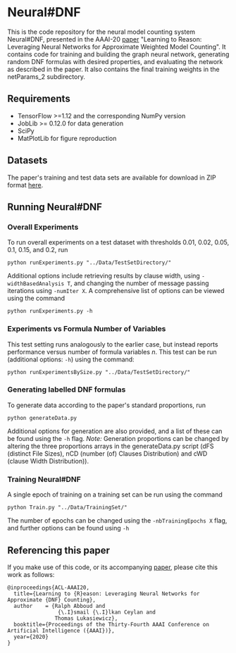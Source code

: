 # Neural#DNF
This is the code repository for the neural model counting system Neural#DNF, presented in the AAAI-20 [paper](https://arxiv.org/pdf/1904.02688.pdf) "Learning to Reason: Leveraging Neural Networks for Approximate Weighted Model Counting". It contains code for training and building the graph neural network, generating random DNF formulas with desired properties, and evaluating the network as described in the paper. It also contains the final training weights in the netParams_2 subdirectory.

## Requirements
- TensorFlow >=1.12 and the corresponding NumPy version
- JobLib >= 0.12.0 for data generation
- SciPy
- MatPlotLib for figure reproduction

## Datasets
The paper's training and test data sets are available for download in ZIP format [here](https://drive.google.com/open?id=1Xi-qJTxBJEXGYcsrZXisjJ2eDLBQRxSf).

## Running Neural#DNF

### Overall Experiments
To run overall experiments on a test dataset with thresholds 0.01, 0.02, 0.05, 0.1, 0.15, and 0.2, run 

```python runExperiments.py "../Data/TestSetDirectory/"``` 

Additional options include retrieving results by clause width, using `-widthBasedAnalysis T`, and changing the number of message passing iterations using `-numIter X`. A comprehensive list of options can be viewed using the command 

```python runExperiments.py -h```

### Experiments vs Formula Number of Variables
This test setting runs analogously to the earlier case, but instead reports performance versus number of formula variables *n*. This test can be run (additional options: `-h`) using the command:  

```python runExperimentsBySize.py "../Data/TestSetDirectory/"``` 

### Generating labelled DNF formulas
To generate data according to the paper's standard proportions, run  

```python generateData.py```

Additional options for generation are also provided, and a list of these can be found using the `-h` flag.
*Note:* Generation proportions can be changed by altering the three proportions arrays in the generateData.py script (dFS (distinct File Sizes), nCD (number (of) Clauses Distribution) and cWD (clause Width Distribution)).

### Training Neural#DNF
A single epoch of training on a training set can be run using the command

```python Train.py "../Data/TrainingSet/"```

The number of epochs can be changed using the `-nbTrainingEpochs X` flag, and further options can be found using `-h`

## Referencing this paper
If you make use of this code, or its accompanying [paper](https://arxiv.org/pdf/1904.02688.pdf), please cite this work as follows:

```
@inproceedings{ACL-AAAI20,
  title={Learning to {R}eason: Leveraging Neural Networks for Approximate {DNF} Counting},
  author    = {Ralph Abboud and
                {\.I}smail {\.I}lkan Ceylan and
               Thomas Lukasiewicz},
  booktitle={Proceedings of the Thirty-Fourth AAAI Conference on Artificial Intelligence ({AAAI})},
  year={2020}
}
```

